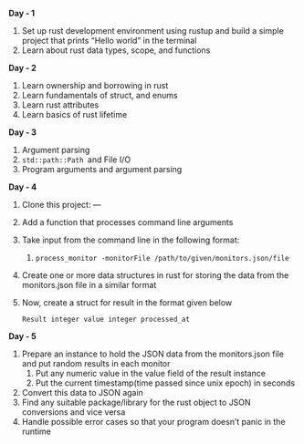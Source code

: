 <!-----



Conversion time: 0.336 seconds.


Using this Markdown file:

1. Paste this output into your source file.
2. See the notes and action items below regarding this conversion run.
3. Check the rendered output (headings, lists, code blocks, tables) for proper
   formatting and use a linkchecker before you publish this page.

Conversion notes:

* Docs to Markdown version 1.0β35
* Wed Mar 06 2024 02:31:15 GMT-0800 (PST)
* Source doc: SET Trial Camp Tasks
----->


**Day - 1**



1. Set up rust development environment using rustup and build a simple project that prints “Hello world” in the terminal
2. Learn about rust data types, scope, and functions

**Day - 2**



1. Learn ownership and borrowing in rust
2. Learn fundamentals of struct, and enums
3. Learn rust attributes
4. Learn basics of rust lifetime

**Day - 3**



1. Argument parsing
2. `std::path::Path `and File I/O
3. Program arguments and argument parsing

**Day - 4**



1. Clone this project: —
2. Add a function that processes command line arguments
3. Take input from the command line in the following format:
    1. `process_monitor -monitorFile /path/to/given/monitors.json/file`
4. Create one or more data structures in rust for storing the data from the monitors.json file in a similar format
5. Now, create a struct for result in the format given below

      ``
        Result
           integer value
           integer processed_at
      ``

**Day - 5**



1. Prepare an instance to hold the JSON data from the monitors.json file and put random results in each monitor
    1. Put any numeric value in the value field of the result instance
    2. Put the current timestamp(time passed since unix epoch) in seconds
2. Convert this data to JSON again
3. Find any suitable package/library for the rust object to JSON conversions and vice versa
4. Handle possible error cases so that your program doesn’t panic in the runtime
